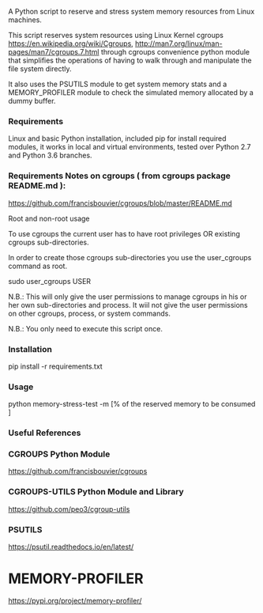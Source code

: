 A Python script to reserve and stress system memory resources from Linux machines.

This script reserves system resources using Linux Kernel cgroups https://en.wikipedia.org/wiki/Cgroups, 
http://man7.org/linux/man-pages/man7/cgroups.7.html through cgroups convenience python module that simplifies 
the operations of having to walk through and manipulate the file system directly.

It also uses the PSUTILS module to get system memory stats and a MEMORY_PROFILER module to check the simulated memory
allocated by a dummy buffer.

### Requirements
Linux and basic Python installation, included pip for install required modules, 
it works in local and virtual environments, tested over Python 2.7 and Python 3.6 branches.

### Requirements Notes on cgroups ( from cgroups package README.md ):
https://github.com/francisbouvier/cgroups/blob/master/README.md

Root and non-root usage

To use cgroups the current user has to have root privileges OR existing cgroups sub-directories.

In order to create those cgroups sub-directories you use the user_cgroups command as root.

sudo user_cgroups USER

N.B.: This will only give the user permissions to manage cgroups in his or her own sub-directories and process. It wiil not give the user permissions on other cgroups, process, or system commands.

N.B.: You only need to execute this script once.

### Installation
pip install -r requirements.txt

### Usage
python memory-stress-test -m [% of the reserved memory to be consumed ]

### Useful References
### CGROUPS Python Module
https://github.com/francisbouvier/cgroups

### CGROUPS-UTILS Python Module and Library
https://github.com/peo3/cgroup-utils

### PSUTILS
https://psutil.readthedocs.io/en/latest/

# MEMORY-PROFILER
https://pypi.org/project/memory-profiler/

